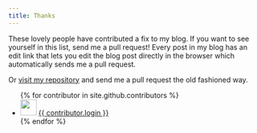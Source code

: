 ```yaml
---
title: Thanks
---
```


These lovely people have contributed a fix to my blog. If you want
to see yourself in this list, send me a pull request! Every post in my blog has an edit link that lets you edit the blog post directly in the browser which automatically sends me a pull request.

Or [visit my repository]({{site.repo_url}}) and send me a pull
request the old fashioned way.

<ul>
{% for contributor in site.github.contributors %}
  <li>
    <img src="{{ contributor.avatar_url }}" width="32" height="32" /> <a href="{{ contributor.html_url }}">{{ contributor.login }}</a>
  </li>
{% endfor %}
</ul>